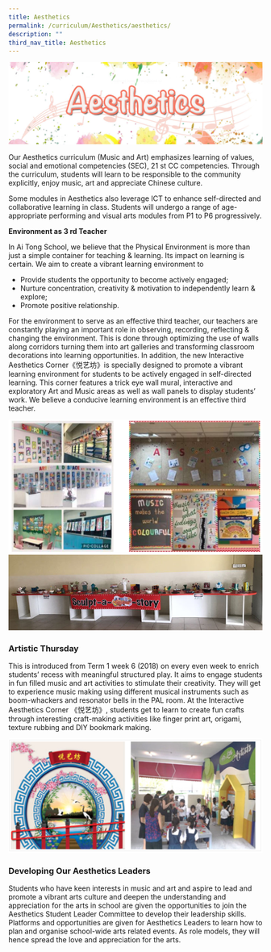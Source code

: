 ```yaml
---
title: Aesthetics
permalink: /curriculum/Aesthetics/aesthetics/
description: ""
third_nav_title: Aesthetics
---
```

![](/images/Ats_Aesthetics.jpeg)


Our Aesthetics curriculum (Music and Art) emphasizes learning of values, social and emotional competencies (SEC), 21 st CC competencies. Through the curriculum, students will learn to be responsible to the community explicitly, enjoy music, art and appreciate Chinese culture.  
  

Some modules in Aesthetics also leverage ICT to enhance self-directed and collaborative learning in class. Students will undergo a range of age-appropriate performing and visual arts modules from P1 to P6 progressively.

  
**Environment as 3 rd Teacher**

In Ai Tong School, we believe that the Physical Environment is more than just a simple container for teaching &amp; learning. Its impact on learning is certain. We aim to create a vibrant learning environment to
* Provide students the opportunity to become actively engaged;
* Nurture concentration, creativity &amp; motivation to independently learn &amp; explore;
* Promote positive relationship.

  
For the environment to serve as an effective third teacher, our teachers are constantly playing an important role in observing, recording, reflecting &amp; changing the environment. This is done through optimizing the use of walls along corridors turning them into art galleries and transforming classroom decorations into learning opportunities. In addition, the new Interactive Aesthetics Corner《悦艺坊》is specially designed to promote a vibrant learning environment for students to be actively engaged in self-directed learning. This corner features a trick eye wall mural, interactive and exploratory Art and Music areas as well as wall panels to display students’ work. We believe a conducive learning environment is an effective third teacher.

![](/images/aes1.png)
![](/images/SculptAstory.jpeg)


### Artistic Thursday
This is introduced from Term 1 week 6 (2018) on every even week to enrich students’ recess with meaningful structured play. It aims to engage students in fun filled music and art activities to stimulate their creativity. They will get to experience music making using different musical instruments such as boom-whackers and resonator bells in the PAL room. At the Interactive Aesthetics Corner 《悦艺坊》, students get to learn to create fun crafts through interesting craft-making activities like finger print art, origami, texture rubbing and DIY bookmark making.

![](/images/aes2.png)

### Developing Our Aesthetics Leaders
Students who have keen interests in music and art and aspire to lead and promote a vibrant arts culture and deepen the understanding and appreciation for the arts in school are given the opportunities to join the Aesthetics Student Leader Committee to develop their leadership skills. Platforms and opportunities are given for Aesthetics Leaders to learn how to plan and organise school-wide arts related events. As role models, they will hence spread the love and appreciation for the arts.